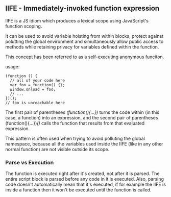 ## IIFE - Immediately-invoked function expression

IIFE is a JS idiom which produces a lexical scope using JavaScript's function scoping.

It can be used to avoid variable hoisting from within blocks, protect against polutting the global environment and simultaneously allow public access to methods while retaining privacy for variables defined within the function. 

This concept has been referred to as a self-executing anonymous funciton.

usage:
```
(function () {
  // all of your code here
  var foo = function() {};
  window.onload = foo;
  // ...
})();
// foo is unreachable here
```

The first pair of parentheses *(*function(){...}*)* turns the code within (in this case, a function) into an expression, and the second pair of parentheses (function(){...})*()* calls the function that results from that evaluated expression.

This pattern is often used when trying to avoid polluting the global namespace, because all the variables used inside the IIFE (like in any other normal function) are not visible outside its scope.


### Parse vs Execution
The function is executed right after it's created, not after it is parsed. The entire script block is parsed before any code in it is executed. Also, parsing code doesn't automatically mean that it's executed, if for example the IIFE is inside a function then it won't be executed until the function is called.
